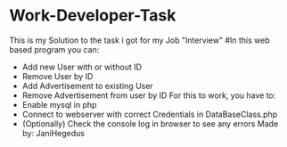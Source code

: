 # Work-Developer-Task
This is my Solution to the task i got for my Job "Interview"
#In this web based program you can:
  - Add new User with or without ID
  - Remove User by ID
  - Add Advertisement to existing User
  - Remove Advertisement from user by ID
For this to work, you have to:
  - Enable mysql in php
  - Connect to webserver with correct Credentials in DataBaseClass.php
  - (Optionally) Check the console log in browser to see any errors
Made by: JaniHegedus
